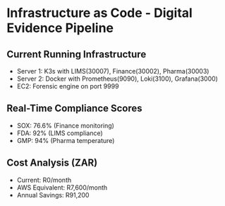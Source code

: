 # Infrastructure as Code - Digital Evidence Pipeline

## Current Running Infrastructure

- Server 1: K3s with LIMS(30007), Finance(30002), Pharma(30003)
- Server 2: Docker with Prometheus(9090), Loki(3100), Grafana(3000)
- EC2: Forensic engine on port 9999

## Real-Time Compliance Scores
- SOX: 76.6% (Finance monitoring)
- FDA: 92% (LIMS compliance)
- GMP: 94% (Pharma temperature)

## Cost Analysis (ZAR)
- Current: R0/month
- AWS Equivalent: R7,600/month
- Annual Savings: R91,200
